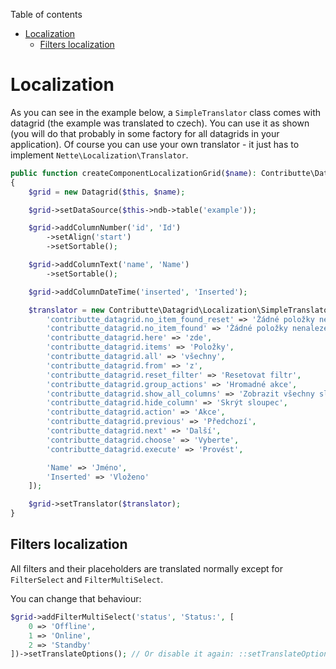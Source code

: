 Table of contents

- [Localization](#localization)
	- [Filters localization](#filters-localization)

# Localization

As you can see in the example below, a `SimpleTranslator` class comes with datagrid (the example was translated to czech). You can use it as shown (you will do that probably in some factory for all datagrids in your application). Of course you can use your own translator - it just has to implement `Nette\Localization\Translator`.

```php
public function createComponentLocalizationGrid($name): Contributte\Datagrid\Datagrid
{
	$grid = new Datagrid($this, $name);

	$grid->setDataSource($this->ndb->table('example'));

	$grid->addColumnNumber('id', 'Id')
		->setAlign('start')
		->setSortable();

	$grid->addColumnText('name', 'Name')
		->setSortable();

	$grid->addColumnDateTime('inserted', 'Inserted');

	$translator = new Contributte\Datagrid\Localization\SimpleTranslator([
		'contributte_datagrid.no_item_found_reset' => 'Žádné položky nenalezeny. Filtr můžete vynulovat',
		'contributte_datagrid.no_item_found' => 'Žádné položky nenalezeny.',
		'contributte_datagrid.here' => 'zde',
		'contributte_datagrid.items' => 'Položky',
		'contributte_datagrid.all' => 'všechny',
		'contributte_datagrid.from' => 'z',
		'contributte_datagrid.reset_filter' => 'Resetovat filtr',
		'contributte_datagrid.group_actions' => 'Hromadné akce',
		'contributte_datagrid.show_all_columns' => 'Zobrazit všechny sloupce',
		'contributte_datagrid.hide_column' => 'Skrýt sloupec',
		'contributte_datagrid.action' => 'Akce',
		'contributte_datagrid.previous' => 'Předchozí',
		'contributte_datagrid.next' => 'Další',
		'contributte_datagrid.choose' => 'Vyberte',
		'contributte_datagrid.execute' => 'Provést',

		'Name' => 'Jméno',
		'Inserted' => 'Vloženo'
	]);

	$grid->setTranslator($translator);
}
```

## Filters localization

All filters and their placeholders are translated normally except for `FilterSelect` and `FilterMultiSelect`.

You can change that behaviour:

```php
$grid->addFilterMultiSelect('status', 'Status:', [
	0 => 'Offline',
	1 => 'Online',
	2 => 'Standby'
])->setTranslateOptions(); // Or disable it again: ::setTranslateOptions(false)
```
